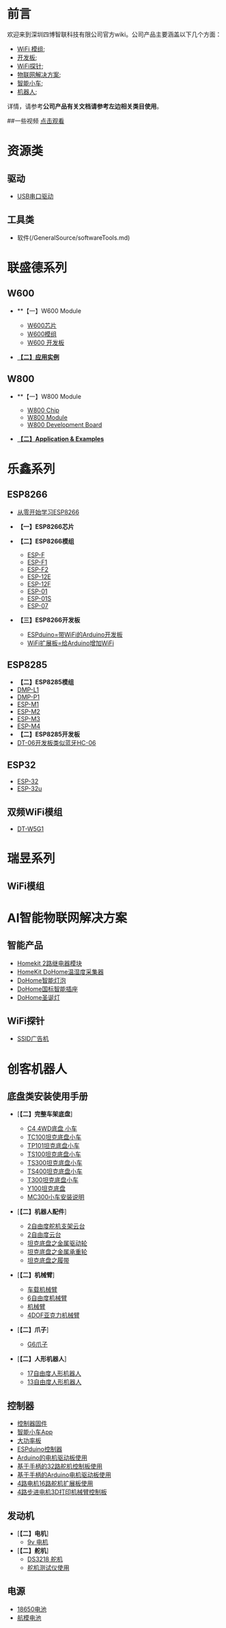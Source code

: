 # 前言

  欢迎来到深圳四博智联科技有限公司官方wiki。公司产品主要涵盖以下几个方面：
- [WiFi 模组](https://github.com/SmartArduino/DOITWiKi/wiki/扉页);
- [开发板](https://github.com/SmartArduino/DOITWiKi/wiki/扉页);
- [WiFi探针](https://github.com/SmartArduino/DOITWiKi/wiki/探针扉页);
- [物联网解决方案](https://github.com/SmartArduino/DOITWiKi/wiki/扉页);
- [智能小车](https://github.com/SmartArduino/DOITWiKi/wiki/扉页);
- [机器人](https://github.com/SmartArduino/DOITWiKi/wiki/扉页);

详情，请参考**公司产品有关文档请参考左边相关类目使用**。

\##一些视频 [点击观看](http://i.youku.com/i/UMjg3NjY2MDgxMg==/videos?spm=a2hzp.8244740.0.0)

# 资源类
## 驱动
  * [USB串口驱动](/GeneralSource/drivers.md)

## 工具类
  * 软件(/GeneralSource/softwareTools.md)

# 联盛德系列

## W600

* **【一】W600 Module
  * [W600芯片](C/C语言学习笔记-CH01-编程基础.md)
  * [W600模组](C/C语言学习笔记-CH02-基本语法.md)
  * [W600 开发板](C/C语言学习笔记-CH03-数组.md)
  
* [**【二】应用实例**](C/C-Code.md)



## W800

* **【一】W800 Module
  * [W800 Chip](C/C语言学习笔记-CH01-编程基础.md)
  * [W800 Module](C/C语言学习笔记-CH02-基本语法.md)
  * [W800 Development Board](C/C语言学习笔记-CH03-数组.md)
  
* [**【二】Application & Examples**](C/C-Code.md)


# 乐鑫系列

## ESP8266
* [从零开始学习ESP8266](zh/ESPSeries/start/start.md)

* **【一】ESP8266芯片**
  
* **【二】ESP8266模组**
  * [ESP-F](zh/zhESPSeries/ESP8266/DOIT_ESP-F/DOIT_ESP-F.md)
  * [ESP-F1](zh/zhESPSeries/ESP8266/DOIT_ESP-F1/DOIT_ESP-F1.md)
  * [ESP-F2](zh/zhESPSeries/ESP8266/DOIT_ESP-F2/DOIT_ESP-F2.md)
  * [ESP-12E](zh/ESPSeries/ESP8266/ESP12E/12e.md)
  * [ESP-12F](zh/ESPSeries/ESP8266/ESP12F/esp12f.md)
  * [ESP-01](zh/ESPSeries/ESP8266/ESP01/esp01.md)
  * [ESP-01S](zh/ESPSeries/ESP8266/ESP01s/esp01s.md)
  * [ESP-07](zh/zhESPSeries/ESP32/ESP32/esp32.md)
  
  
  
* **【三】ESP8266开发板**
  
  * [ESPduino=带WiFi的Arduino开发板](zh/ESPSeries/ESP8266/ESPDUINO/espduino.md)
  * [WiFi扩展板=给Arduino增加WiFi](zh/C/C语言学习笔记-CH03-数组.md)
  

## ESP8285

* **【二】ESP8285模组**
* [DMP-L1](zh/zhESPSeries/ESP8285/DOIT_DMP-L1/DOIT_DMP-L1.md)
* [DMP-P1](zh/zhESPSeries/ESP8285/DOIT_DMP-P1/DOIT_DMP-P1.md)
* [ESP-M1](zh/ESPSeries/ESP8285/espm1/espm1.md)
* [ESP-M2](zh/zhESPSeries/ESP8285/DOIT_ESP-M2/DOIT_ESP-M2.md)
* [ESP-M3](zh/zhESPSeries/ESP8285/DOIT_ESP-M3/DOIT_ESP-M3.md)
* [ESP-M4](zh/zhESPSeries/ESP8285/DOIT_ESP-M4/DOIT_ESP-M4.md)
* **【二】ESP8285开发板**
* [DT-06开发板类似蓝牙HC-06](zh/ESPSeries/ESP8285/DT06/DT06.md)

## ESP32

* [ESP-32](zh/zhESPSeries/ESP32/ESP32/esp32.md)
* [ESP-32u](zh/zhESPSeries/ESP32/ESP32u/esp32u.md)

## 双频WiFi模组

* [DT-W5G1](zh/zhESPSeries/DOIT_DT-W5G1/DOIT_DT-W5G1.md)

# 瑞昱系列

## WiFi模组




# AI智能物联网解决方案

## 智能产品

* [Homekit 2路继电器模块](zh/zhSmartProduct/HomeKit2Relay/HomeKit2Relay.md)
* [HomeKit DoHome温湿度采集器](zh/zhSmartProduct/HomeKitTemAndHum/HomeKitTemAndHum.md)
* [DoHome智能灯泡](zh/zhSmartProduct/DoHomeIntelligentLamp/DoHomeIntelligentLamp.md)
* [DoHome国标智能插座](zh/zhSmartProduct/DoHomeGBSmartSocket/DoHomeGBSmartSocket.md)
* [DoHome圣诞灯](zh/zhSmartProduct/DoHomeChristmasTree/DoHomeChristmasTree.md)
## WiFi探针

* [SSID广告机](zh/Prober/ssid/ssid.md)

# 创客机器人

## 底盘类安装使用手册

* [**【二】完整车架底盘**]
  * [C4 4WD底盘 小车](zh/zhSmartCAR/C_Series/C4/C4.md)
  * [TC100坦克底盘小车](zh/zhSmartCAR/TC_Series/TC100/TC100.md)
  * [TP101坦克底盘小车](zh/zhSmartCAR/TP_Series/TP101/TP101.md)
  * [TS100坦克底盘小车](zh/zhSmartCAR/TS_Series/TS100/TS100.md)
  * [TS300坦克底盘小车](zh/zhSmartCAR/TS_Series/TS300/TS300.md)
  * [TS400坦克底盘小车](zh/zhSmartCAR/TS_Series/TS400/TS400.md)
  * [T300坦克底盘小车](zh/zhSmartCAR/T_Series/T300/T300.md)
  * [Y100坦克底盘](zh/zhSmartCAR/Y_Series/Y100/Y100.md)
  * [MC300小车安装说明 ](zh/zhSmartCAR/MC_Series/MC300/MC300.md)
* [**【二】机器人配件**]
  * [2自由度舵机支架云台](zh/Robot/FrameChassis/2dofbracket/2dofservobracket.md)
  * [2自由度云台](zh/Robot/FrameChassis/2dofplatform/2dofplatform.md)
  * [坦克底盘之金属驱动轮](zh/Robot/FrameChassis/MetaDrivingWheel/metaldrivingwheel.md)
  * [坦克底盘之金属承重轮](zh/Robot/FrameChassis/MetalBearingWheel/MetalBearingWheel.md)
  * [坦克底盘之履带](zh/Robot/FrameChassis/track/track.md)
* [**【二】机械臂**]
  * [车载机械臂](zh/Robot/FrameChassis/cararm/cararm.md)
  * [6自由度机械臂](zh/Robot/FrameChassis/gxrobotarm/gxrobotarm.md)
  * [机械臂](zh/Robot/FrameChassis/robotarm/robotarm.md)
  * [4DOF亚克力机械臂](zh/zhRobotArm/4DOFAcrylicMechanicalArm/4DOFAcrylicMechanicalArm.md)
* [**【二】爪子**]
  * [G6爪子](zh/zhRobotArm/G6/G6.md)

* [**【二】人形机器人**]
  * [17自由度人形机器人](zh/Robot/FrameChassis/17dof/17dofhumanod.md)
  * [13自由度人形机器人](zh/zhRobotArm/13DOFRobot/13DOFRobot.md)

## 控制器

* [控制器固件](zh/Robot/Controller/app/firmware.md)
* [智能小车App](zh/Robot/Controller/app/AppforSmartCar.md)
* [大功率板](zh/Robot/Controller/controller/BigPowerBoard.md)
* [ESPduino控制器](zh/zhControlPanel/ESPDuino/ESPDuino.md)
* [Arduino的电机驱动板使用](zh/Robot/Controller/controller/unomotorshield.md)
* [基于手柄的32路舵机控制板使用](zh/Robot/Controller/ps2/PS2SERVO32.md)
* [基于手柄的Arduino电机驱动板使用](zh/Robot/Controller/ps2/ps2.md)
* [4路电机16路舵机扩展板使用](zh/Robot/Controller/ps2/4motor16servo.md)
* [4路步进电机3D打印机械臂控制板](zh/zhControlPanel/DOIT-ARM/DOIT-ARM.md)

## 发动机
* [**【二】电机**]
  * [9v 电机](zh/Robot/Engine/9vMotor/9vmotor.md)
* [**【二】舵机**]
  * [DS3218 舵机](zh/Robot/Engine/ds3218/ds3218.md)
  * [舵机测试仪使用](zh/Robot/Engine/servotester/servoTester.md)

## 电源

* [18650电池](zh/FrontEnd/Vue/idea-to-vue.md)
* [航模电池](zh/FrontEnd/Vue/vue-base-notes.md)



